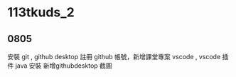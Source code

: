 # 113tkuds_2

## 0805
安裝 git , github desktop
註冊 github 帳號，新增課堂專案
vscode , vscode 插件
java 安裝
新增githubdesktop 截圖
